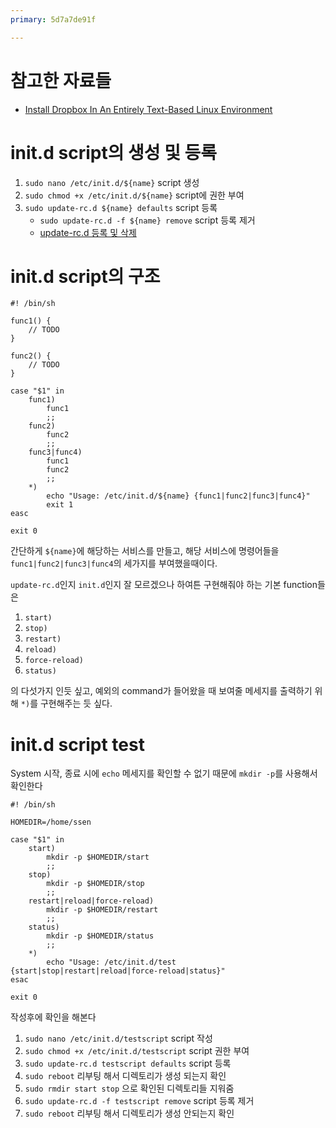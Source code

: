 ```yaml
---
primary: 5d7a7de91f

---
```


# 참고한 자료들

- [Install Dropbox In An Entirely Text-Based Linux Environment](http://www.dropboxwiki.com/tips-and-tricks/install-dropbox-in-an-entirely-text-based-linux-environment#opensuse)


# init.d script의 생성 및 등록

1. `sudo nano /etc/init.d/${name}` script 생성
1. `sudo chmod +x /etc/init.d/${name}` script에 권한 부여
1. `sudo update-rc.d ${name} defaults` script 등록
	- `sudo update-rc.d -f ${name} remove` script 등록 제거
	- [update-rc.d 등록 및 삭제](http://pmguda.com/733)


# init.d script의 구조

	#! /bin/sh

	func1() {
		// TODO
	}

	func2() {
		// TODO
	}

	case "$1" in
		func1)
			func1
			;;
		func2)
			func2
			;;
		func3|func4)
			func1
			func2
			;;
		*)
			echo "Usage: /etc/init.d/${name} {func1|func2|func3|func4}"
			exit 1
	easc

	exit 0

간단하게 `${name}`에 해당하는 서비스를 만들고, 해당 서비스에 명령어들을 `func1|func2|func3|func4`의 세가지를 부여했을때이다.

`update-rc.d`인지 `init.d`인지 잘 모르겠으나 하여튼 구현해줘야 하는 기본 function들은

1. `start)`
1. `stop)`
1. `restart)`
1. `reload)`
1. `force-reload)`
1. `status)`

의 다섯가지 인듯 싶고, 예외의 command가 들어왔을 때 보여줄 메세지를 출력하기 위해 `*)`를 구현해주는 듯 싶다.



# init.d script test

System 시작, 종료 시에 `echo` 메세지를 확인할 수 없기 때문에 `mkdir -p`를 사용해서 확인한다

	#! /bin/sh

	HOMEDIR=/home/ssen

	case "$1" in
		start)
			mkdir -p $HOMEDIR/start
			;;
		stop)
			mkdir -p $HOMEDIR/stop
			;;
		restart|reload|force-reload)
			mkdir -p $HOMEDIR/restart
			;;
		status)
			mkdir -p $HOMEDIR/status
			;;
		*)
			echo "Usage: /etc/init.d/test {start|stop|restart|reload|force-reload|status}"
	esac

	exit 0

작성후에 확인을 해본다

1. `sudo nano /etc/init.d/testscript` script 작성
1. `sudo chmod +x /etc/init.d/testscript` script 권한 부여
1. `sudo update-rc.d testscript defaults` script 등록
1. `sudo reboot` 리부팅 해서 디렉토리가 생성 되는지 확인
1. `sudo rmdir start stop` 으로 확인된 디렉토리들 지워줌
1. `sudo update-rc.d -f testscript remove` script 등록 제거
1. `sudo reboot` 리부팅 해서 디렉토리가 생성 안되는지 확인



